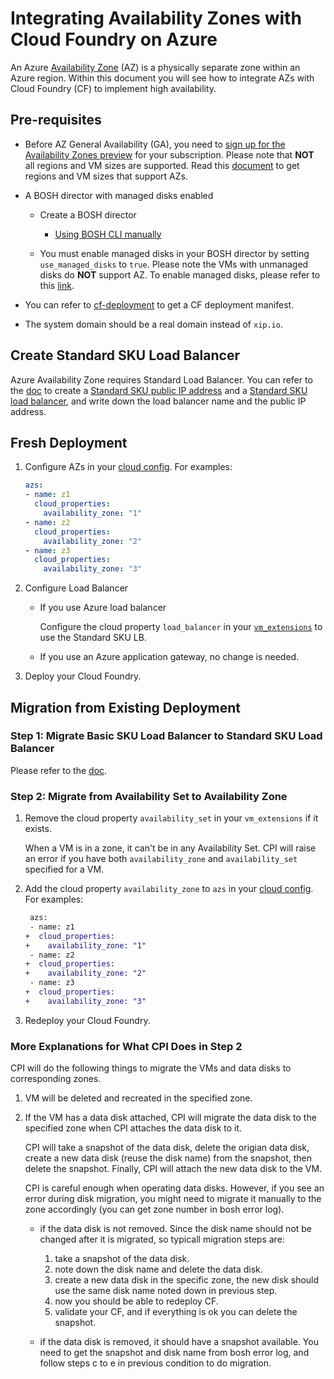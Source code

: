 # Integrating Availability Zones with Cloud Foundry on Azure

An Azure [Availability Zone](https://docs.microsoft.com/en-us/azure/availability-zones/az-overview) (AZ) is a physically separate zone within an Azure region. Within this document you will see how to integrate AZs with Cloud Foundry (CF) to implement high availability.

## Pre-requisites

* Before AZ General Availability (GA), you need to [sign up for the Availability Zones preview](http://aka.ms/azenroll) for your subscription. Please note that **NOT** all regions and VM sizes are supported. Read this [document](https://docs.microsoft.com/en-us/azure/availability-zones/az-overview) to get regions and VM sizes that support AZs.

* A BOSH director with managed disks enabled

    * Create a BOSH director

        * [Using BOSH CLI manually](https://bosh.io/docs/init-azure.html)

    * You must enable managed disks in your BOSH director by setting `use_managed_disks` to `true`. Please note the VMs with unmanaged disks do **NOT** support AZ. To enable managed disks, please refer to this [link](../managed-disks/README.md).

* You can refer to [cf-deployment](https://github.com/cloudfoundry/cf-deployment) to get a CF deployment manifest.

* The system domain should be a real domain instead of `xip.io`.

## Create Standard SKU Load Balancer

Azure Availability Zone requires Standard Load Balancer. You can refer to the [doc](../standard-load-balancers) to create a [Standard SKU public IP address](https://docs.microsoft.com/en-us/azure/virtual-network/virtual-network-public-ip-address) and a [Standard SKU load balancer](https://docs.microsoft.com/en-us/azure/load-balancer/load-balancer-standard-overview), and write down the load balancer name and the public IP address.

## Fresh Deployment

1. Configure AZs in your [cloud config](https://bosh.io/docs/azure-cpi.html#azs). For examples:

    ```yaml
    azs:
    - name: z1
      cloud_properties:
        availability_zone: "1"
    - name: z2
      cloud_properties:
        availability_zone: "2"
    - name: z3
      cloud_properties:
        availability_zone: "3"
    ```

1. Configure Load Balancer

    - If you use Azure load balancer

        Configure the cloud property `load_balancer` in your [`vm_extensions`](https://bosh.io/docs/azure-cpi.html#resource-pools) to use the Standard SKU LB.

    - If you use an Azure application gateway, no change is needed.


1. Deploy your Cloud Foundry.

## Migration from Existing Deployment

### Step 1: Migrate Basic SKU Load Balancer to Standard SKU Load Balancer

Please refer to the [doc](../migrate-basic-lb-to-standard-lb/).

### Step 2: Migrate from Availability Set to Availability Zone

1. Remove the cloud property `availability_set` in your `vm_extensions` if it exists.

    When a VM is in a zone, it can't be in any Availability Set. CPI will raise an error if you have both `availability_zone` and `availability_set` specified for a VM.

1. Add the cloud property `availability_zone` to `azs` in your [cloud config](https://bosh.io/docs/azure-cpi.html#azs). For examples:

    ```diff
     azs:
     - name: z1
    +  cloud_properties:
    +    availability_zone: "1"
     - name: z2
    +  cloud_properties:
    +    availability_zone: "2"
     - name: z3
    +  cloud_properties:
    +    availability_zone: "3"
    ```

1. Redeploy your Cloud Foundry.

### More Explanations for What CPI Does in Step 2

CPI will do the following things to migrate the VMs and data disks to corresponding zones.

1. VM will be deleted and recreated in the specified zone.

1. If the VM has a data disk attached, CPI will migrate the data disk to the specified zone when CPI attaches the data disk to it.

    CPI will take a snapshot of the data disk, delete the origian data disk, create a new data disk (reuse the disk name) from the snapshot, then delete the snapshot. Finally, CPI will attach the new data disk to the VM.

    CPI is careful enough when operating data disks. However, if you see an error during disk migration, you might need to migrate it manually to the zone accordingly (you can get zone number in bosh error log).

    * if the data disk is not removed. Since the disk name should not be changed after it is migrated, so typicall migration steps are:

      1. take a snapshot of the data disk.
      1. note down the disk name and delete the data disk.
      1. create a new data disk in the specific zone, the new disk should use the same disk name noted down in previous step.
      1. now you should be able to redeploy CF.
      1. validate your CF, and if everything is ok you can delete the snapshot.

    * if the data disk is removed, it should have a snapshot available. You need to get the snapshot and disk name from bosh error log, and follow steps c to e in previous condition to do migration.
